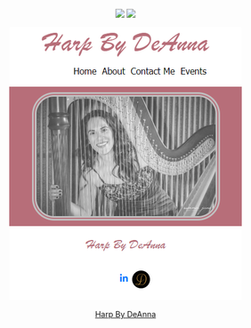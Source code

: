 <div align="center">

![](https://img.shields.io/github/languages/top/deannapi/harpbydeanna)
![](https://img.shields.io/github/last-commit/deannapi/harpbydeanna)

![](harpbydeanna.png)

[Harp By DeAnna](https://www.harpbydeanna.com)

</div>